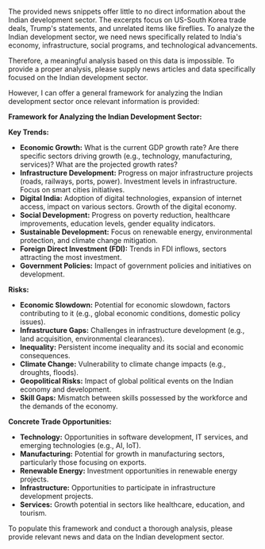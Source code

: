 The provided news snippets offer little to no direct information about the Indian development sector.  The excerpts focus on US-South Korea trade deals, Trump's statements, and unrelated items like fireflies. To analyze the Indian development sector, we need news specifically related to India's economy, infrastructure, social programs, and technological advancements.

Therefore, a meaningful analysis based on this data is impossible. To provide a proper analysis, please supply news articles and data specifically focused on the Indian development sector.


However, I can offer a general framework for analyzing the Indian development sector once relevant information is provided:


**Framework for Analyzing the Indian Development Sector:**

**Key Trends:**

* **Economic Growth:**  What is the current GDP growth rate?  Are there specific sectors driving growth (e.g., technology, manufacturing, services)? What are the projected growth rates?
* **Infrastructure Development:** Progress on major infrastructure projects (roads, railways, ports, power).  Investment levels in infrastructure.  Focus on smart cities initiatives.
* **Digital India:**  Adoption of digital technologies, expansion of internet access, impact on various sectors. Growth of the digital economy.
* **Social Development:** Progress on poverty reduction, healthcare improvements, education levels, gender equality indicators.
* **Sustainable Development:**  Focus on renewable energy, environmental protection, and climate change mitigation.
* **Foreign Direct Investment (FDI):**  Trends in FDI inflows, sectors attracting the most investment.
* **Government Policies:**  Impact of government policies and initiatives on development.


**Risks:**

* **Economic Slowdown:**  Potential for economic slowdown, factors contributing to it (e.g., global economic conditions, domestic policy issues).
* **Infrastructure Gaps:**  Challenges in infrastructure development (e.g., land acquisition, environmental clearances).
* **Inequality:**  Persistent income inequality and its social and economic consequences.
* **Climate Change:**  Vulnerability to climate change impacts (e.g., droughts, floods).
* **Geopolitical Risks:**  Impact of global political events on the Indian economy and development.
* **Skill Gaps:**  Mismatch between skills possessed by the workforce and the demands of the economy.


**Concrete Trade Opportunities:**

* **Technology:**  Opportunities in software development, IT services, and emerging technologies (e.g., AI, IoT).
* **Manufacturing:**  Potential for growth in manufacturing sectors, particularly those focusing on exports.
* **Renewable Energy:**  Investment opportunities in renewable energy projects.
* **Infrastructure:**  Opportunities to participate in infrastructure development projects.
* **Services:**  Growth potential in sectors like healthcare, education, and tourism.


To populate this framework and conduct a thorough analysis, please provide relevant news and data on the Indian development sector.
